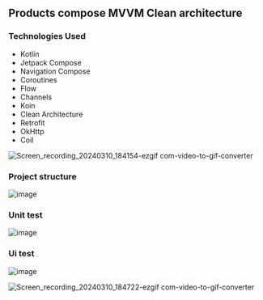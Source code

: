 ## Products compose MVVM Clean architecture

### Technologies Used
- Kotlin
- Jetpack Compose
- Navigation Compose
- Coroutines
- Flow
- Channels
- Koin
- Clean Architecture
- Retrofit
- OkHttp
- Coil

![Screen_recording_20240310_184154-ezgif com-video-to-gif-converter](https://github.com/maturapoj/products-compose-mvvm-clean/assets/63846568/3609c5fd-1cc7-452a-8d18-2311b364c6e5)

### Project structure
![image](https://github.com/maturapoj/products-compose-mvvm-clean/assets/63846568/eb103f18-a085-4ad6-9173-97b3b064402c)

### Unit test
![image](https://github.com/maturapoj/products-compose-mvvm-clean/assets/63846568/dd5f81ad-489f-4ef2-9fb6-3f00ad5a3134)

### Ui test
![image](https://github.com/maturapoj/products-compose-mvvm-clean/assets/63846568/e2b6475f-70f6-4b94-9461-5ecd970b2698)

![Screen_recording_20240310_184722-ezgif com-video-to-gif-converter](https://github.com/maturapoj/products-compose-mvvm-clean/assets/63846568/f1e4fc55-5f0a-4cf3-8d8c-1746e8825b52)
